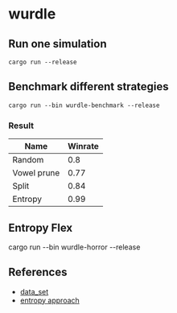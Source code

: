 # wurdle

## Run one simulation

```
cargo run --release
```

## Benchmark different strategies

```
cargo run --bin wurdle-benchmark --release
```

### Result

| Name        | Winrate |
| ----------- | ------- |
| Random      | 0.8     |
| Vowel prune | 0.77    |
| Split       | 0.84    |
| Entropy     | 0.99    |

## Entropy Flex

cargo run --bin wurdle-horror --release

## References

- [data_set](https://github.com/steve-kasica/wordle-words)
- [entropy approach](https://www.youtube.com/watch?v=v68zYyaEmEA)
